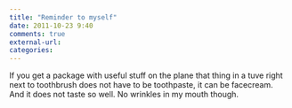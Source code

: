 ```yaml
---
title: "Reminder to myself"
date: 2011-10-23 9:40
comments: true
external-url:
categories:
---
```

If you get a package with useful stuff on the plane that thing in a tuve right next to toothbrush does not have to be toothpaste, it can be facecream. And it does not taste so well. No wrinkles in my mouth though.
